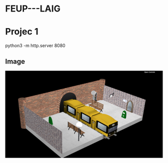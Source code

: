 # FEUP---LAIG

# Projec 1
python3 -m http.server 8080
## Image
![picture](images/proj1_resFinal.png)
